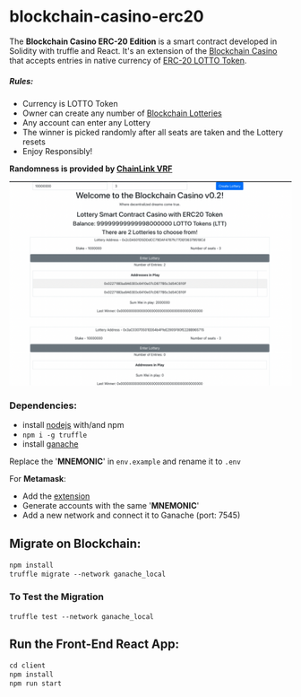 # blockchain-casino-erc20
The **Blockchain Casino ERC-20 Edition** is a smart contract developed in Solidity with truffle and React.
It's an extension of the [Blockchain Casino](https://github.com/Gmitsios/blockchain-casino) that accepts entries in native currency of [ERC-20 LOTTO Token](https://github.com/Gmitsios/mintable_token).

##### Rules:
  - Currency is LOTTO Token
  - Owner can create any number of [Blockchain Lotteries](https://github.com/Gmitsios/blockchain-lottery)
  - Any account can enter any Lottery
  - The winner is picked randomly after all seats are taken and the Lottery resets
  - Enjoy Responsibly!

**Randomness is provided by [ChainLink VRF](https://docs.chain.link/docs/chainlink-vrf/)**

![](https://github.com/Gmitsios/blockchain-casino-erc20/blob/main/screenshot.png)

### Dependencies:

- install [nodejs](https://nodejs.org/en/) with/and npm
-  `npm i -g truffle`
- install [ganache](https://www.trufflesuite.com/ganache)

Replace the '**MNEMONIC**' in `env.example` and rename it to `.env`

For **Metamask**:
- Add the [extension](https://chrome.google.com/webstore/detail/metamask/nkbihfbeogaeaoehlefnkodbefgpgknn?hl=en)
- Generate accounts with the same '**MNEMONIC**'
- Add a new network and connect it to Ganache (port: 7545)

## Migrate on Blockchain:
    
    npm install
    truffle migrate --network ganache_local

### To Test the Migration

    truffle test --network ganache_local

## Run the Front-End React App:

    cd client
    npm install
    npm run start